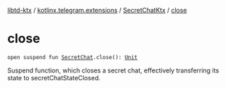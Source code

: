 [libtd-ktx](../../index.md) / [kotlinx.telegram.extensions](../index.md) / [SecretChatKtx](index.md) / [close](./close.md)

# close

`open suspend fun `[`SecretChat`](https://tdlibx.github.io/td/docs/org/drinkless/td/libcore/telegram/TdApi.SecretChat.html)`.close(): `[`Unit`](https://kotlinlang.org/api/latest/jvm/stdlib/kotlin/-unit/index.html)

Suspend function, which closes a secret chat, effectively transferring its state to
secretChatStateClosed.

